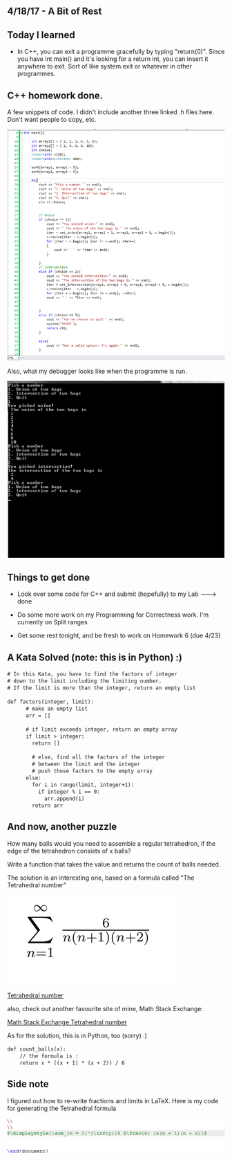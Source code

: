 ## 4/18/17 - A Bit of Rest


## Today I learned

- In C++, you can exit a programme gracefully by typing "return(0)".
  Since you have int main() and it's looking for a return int, you can insert it anywhere
  to exit. Sort of like system.exit or whatever in other programmes.
  
  
## C++ homework done.

A few snippets of code. I didn't include another three linked .h files here. Don't want people to copy, etc.

![C++ code](/images/code1.png)


Also, what my debugger looks like when the programme is run. 

![debugger](/images/debug.png)


## Things to get done 

- Look over some code for C++ and submit (hopefully) to my Lab ---> done

- Do some more work on my Programming for Correctness work. I'm currently on Split ranges

- Get some rest tonight, and be fresh to work on Homework 6 (due 4/23)


## A Kata Solved (note: this is in Python) :)

```
# In this Kata, you have to find the factors of integer 
# down to the limit including the limiting number.
# If the limit is more than the integer, return an empty list

def factors(integer, limit):
      # make an empty list
      arr = [] 
      
      # if limit exceeds integer, return an empty array 
      if limit > integer:
        return []
        
        # else, find all the factors of the integer 
        # between the limit and the integer
        # push those factors to the empty array
      else:
        for i in range(limit, integer+1):
          if integer % i == 0:
            arr.append(i)
        return arr

```

## And now, another puzzle 

How many balls would you need to assemble a regular tetrahedron,
if the edge of the tetrahedron consists of x balls? 

Write a function that takes the value and returns the count of balls needed.

The solution is an interesting one, based on a formula called "The Tetrahedral number" 

![tetra formula](/images/tetra.png)

[Tetrahedral number](https://en.wikipedia.org/wiki/Tetrahedral_number)

also, check out another favourite site of mine, Math Stack Exchange:

[Math Stack Exchange Tetrahedral number](https://math.stackexchange.com/questions/1148720/finding-the-formula-for-the-number-of-golf-balls-in-a-triangular-pyramid-with-n)



As for the solution, this is in Python, too (sorry) :)

```
def count_balls(x):
    // the formula is :
    return x * ((x + 1) * (x + 2)) / 6

```

## Side note

I figured out how to re-write fractions and limits in LaTeX. Here is my code for generating the Tetrahedral formula

![tetralatex](/images/tetralatex.png)





